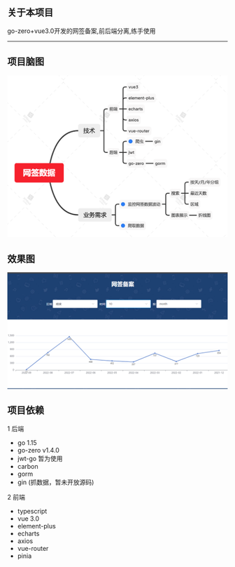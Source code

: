 ## 关于本项目

go-zero+vue3.0开发的网签备案,前后端分离,练手使用
****
## 项目脑图

![项目脑图](images/2.png)

## 效果图

![效果图](images/1.png)

## 项目依赖

1 后端
- go 1.15
- go-zero v1.4.0
- jwt-go 暂为使用
- carbon
- gorm
- gin (抓数据，暂未开放源码)

2 前端
- typescript
- vue 3.0
- element-plus
- echarts
- axios
- vue-router
- pinia